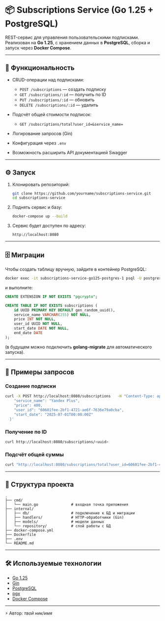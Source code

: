 # 📦 Subscriptions Service (Go 1.25 + PostgreSQL)

REST-сервис для управления пользовательскими подписками.  
Реализован на **Go 1.25**, с хранением данных в **PostgreSQL**, сборка и запуск через **Docker Compose**.

---

## 🚀 Функциональность

- CRUD-операции над подписками:
  - `POST /subscriptions` — создать подписку  
  - `GET /subscriptions/:id` — получить по ID  
  - `PUT /subscriptions/:id` — обновить  
  - `DELETE /subscriptions/:id` — удалить  

- Подсчёт общей стоимости подписок:
  - `GET /subscriptions/total?user_id=&service_name=`  

- Логирование запросов (Gin)  
- Конфигурация через `.env`  
- Возможность расширить API документацией Swagger  

---

## ⚙️ Запуск

1. Клонировать репозиторий:
   ```bash
   git clone https://github.com/yourname/subscriptions-service.git
   cd subscriptions-service
   ```

2. Поднять сервис и базу:
   ```bash
   docker-compose up --build
   ```

3. Сервис будет доступен по адресу:
   ```
   http://localhost:8080
   ```

---

## 🗄️ Миграции

Чтобы создать таблицу вручную, зайдите в контейнер PostgreSQL:

```bash
docker exec -it subscriptions-service-go125-postgres-1 psql -U postgres -d subscriptions
```

и выполните:

```sql
CREATE EXTENSION IF NOT EXISTS "pgcrypto";

CREATE TABLE IF NOT EXISTS subscriptions (
    id UUID PRIMARY KEY DEFAULT gen_random_uuid(),
    service_name VARCHAR(255) NOT NULL,
    price INT NOT NULL,
    user_id UUID NOT NULL,
    start_date DATE NOT NULL,
    end_date DATE
);
```

(в будущем можно подключить **golang-migrate** для автоматического запуска).

---

## 📌 Примеры запросов

### Создание подписки
```bash
curl -X POST http://localhost:8080/subscriptions   -H "Content-Type: application/json"   -d '{
    "service_name": "Yandex Plus",
    "price": 400,
    "user_id": "60601fee-2bf1-4721-ae6f-7636e79a0cba",
    "start_date": "2025-07-01T00:00:00Z"
  }'
```

### Получение по ID
```bash
curl http://localhost:8080/subscriptions/<uuid>
```

### Подсчёт общей суммы
```bash
curl "http://localhost:8080/subscriptions/total?user_id=60601fee-2bf1-4721-ae6f-7636e79a0cba&service_name=Yandex Plus"
```

---

## 📂 Структура проекта

```
.
├── cmd/
│   └── main.go               # входная точка приложения
├── internal/
│   ├── db/                   # подключение к БД и миграции
│   ├── handlers/             # HTTP-обработчики (Gin)
│   ├── models/               # модели данных
│   └── repository/           # слой работы с БД
├── docker-compose.yml
├── Dockerfile
├── .env
└── README.md
```

---

## 🛠 Используемые технологии

- [Go 1.25](https://golang.org/)  
- [Gin](https://github.com/gin-gonic/gin)  
- [PostgreSQL](https://www.postgresql.org/)  
- [pgx](https://github.com/jackc/pgx)  
- [Docker Compose](https://docs.docker.com/compose/)  

---

⚡ Автор: *твой ник/имя*
